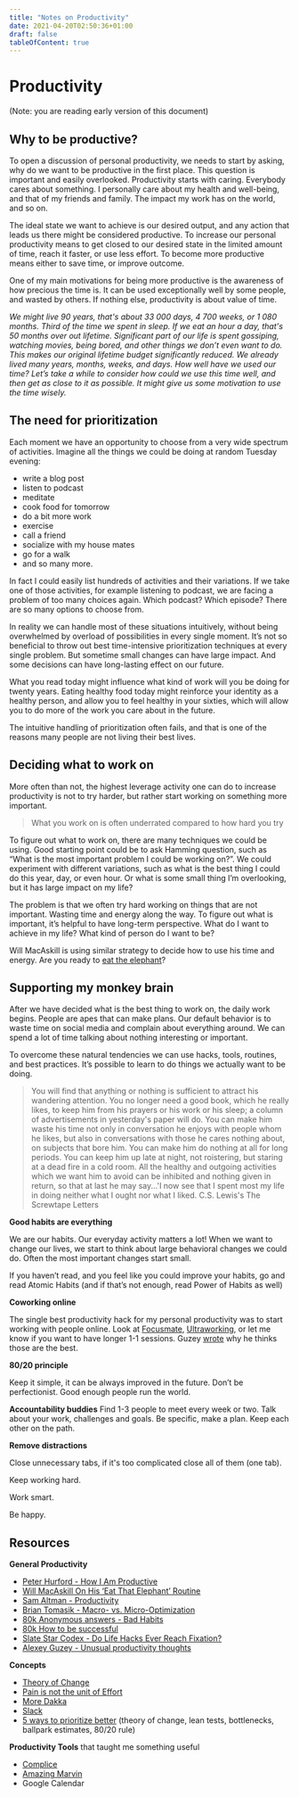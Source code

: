 ```yaml
---
title: "Notes on Productivity"
date: 2021-04-20T02:50:36+01:00
draft: false
tableOfContent: true
---
```

# Productivity
(Note: you are reading early version of this document)
## Why to be productive?
To open a discussion of personal productivity, we needs to start by asking, why do we want to be productive in the first place. This question is important and easily overlooked. Productivity starts with caring. Everybody cares about something. I personally care about my health and well-being, and that of my friends and family. The impact my work has on the world, and so on.

The ideal state we want to achieve is our desired output, and any action that leads us there might be considered productive. To increase our personal productivity means to get closed to our desired state in the limited amount of time, reach it faster, or use less effort. To become more productive means either to save time, or improve outcome. 

One of my main motivations for being more productive is the awareness of how precious the time is. It can be used exceptionally well by some people, and wasted by others. If nothing else, productivity is about value of time.
 
*We might live 90 years, that's about 33 000 days, 4 700 weeks, or 1 080 months. Third of the time we spent in sleep. If we eat an hour a day, that's 50 months over out lifetime. Significant part of our life is spent gossiping, watching movies, being bored, and other things we don’t even want to do. This makes our original lifetime budget significantly reduced. We already lived many years, months, weeks, and days. How well have we used our time? Let’s take a while to consider how could we use this time well, and then get as close to it as possible. It might give us some motivation to use the time wisely.* 

## The need for prioritization
Each moment we have an opportunity to choose from a very wide spectrum of activities. Imagine all the things we could be doing at random Tuesday evening: 

- write a blog post
- listen to podcast
- meditate
- cook food for tomorrow
- do a bit more work
- exercise
- call a friend
- socialize with my house mates
- go for a walk
- and so many more. 

In fact I could easily list hundreds of activities and their variations. If we take one of those activities, for example listening to podcast, we are facing a problem of too many choices again. Which podcast? Which episode? There are so many options to choose from. 

In reality we can handle most of these situations intuitively, without being overwhelmed by overload of possibilities in every single moment. It’s not so beneficial to throw out best time-intensive prioritization techniques at every single problem. But sometime small changes can have large impact. And some decisions can have long-lasting effect on our future. 

What you read today might influence what kind of work will you be doing for twenty years. Eating healthy food today might reinforce your identity as a healthy person, and allow you to feel healthy in your sixties, which will allow you to do more of the work you care about in the future.

The intuitive handling of prioritization often fails, and that is one of the reasons many people are not living their best lives. 

## Deciding what to work on
More often than not, the highest leverage activity one can do to increase productivity is not to try harder, but rather start working on something more important.


> What you work on is often underrated compared to how hard you try

To figure out what to work on, there are many techniques we could be using. Good starting point could be to ask Hamming question, such as “What is the most important problem I could be working on?”. We could experiment with different variations, such as what is the best thing I could do this year, day, or even hour. Or what is some small thing I’m overlooking, but it has large impact on my life?

The problem is that we often try hard working on things that are not important. Wasting time and energy along the way. To figure out what is important, it’s helpful to have long-term perspective. What do I want to achieve in my life? What kind of person do I want to be?  

Will MacAskill is using similar strategy to decide how to use his time and energy. Are you ready to [eat the elephant](https://effectivealtruismcoaching.com/blog/2019/10/3/will-macaskill-on-his-eat-that-elephant-routine-learning-from-successful-people-and-the-diminishing-marginal-returns-of-time-spent-working)?

## Supporting my monkey brain

After we have decided what is the best thing to work on, the daily work begins. People are apes that can make plans. Our default behavior is to waste time on social media and complain about everything around. We can spend a lot of time talking about nothing interesting or important.

To overcome these natural tendencies we can use hacks, tools, routines, and best practices. It’s possible to learn to do things we actually want to be doing. 


> You will find that anything or nothing is sufficient to attract his wandering attention. You no longer need a good book, which he really likes, to keep him from his prayers or his work or his sleep; a column of advertisements in yesterday's paper will do. You can make him waste his time not only in conversation he enjoys with people whom he likes, but also in conversations with those he cares nothing about, on subjects that bore him. You can make him do nothing at all for long periods. You can keep him up late at night, not roistering, but staring at a dead fire in a cold room. All the healthy and outgoing activities which we want him to avoid can be inhibited and nothing given in return, so that at last he may say...'I now see that I spent most my life in doing neither what I ought nor what I liked.
> C.S. Lewis's The Screwtape Letters

**Good habits are everything**

We are our habits. Our everyday activity matters a lot! When we want to change our lives, we start to think about large behavioral changes we could do. Often the most important changes start small. 

If you haven’t read, and you feel like you could improve your habits, go and read Atomic Habits (and if that’s not enough, read Power of Habits as well)

**Coworking online**

The single best productivity hack for my personal productivity was to start working with people online. Look at [Focusmate](https://www.focusmate.com/dashboard), [Ultraworking](https://www.ultraworking.com/), or let me know if you want to have longer 1-1 sessions. Guzey [wrote](https://forum.guzey.com/t/i-no-longer-believe-that-its-possible-to-achieve-extremely-high-productivity-sustained-over-long-periods-of-time-working-on-difficult-projects-alone/329) why he thinks those are the best.

**80/20 principle**

Keep it simple, it can be always improved in the future. Don’t be perfectionist. Good enough people run the world.

**Accountability buddies**
Find 1-3 people to meet every week or two. Talk about your work, challenges and goals. Be specific, make a plan. Keep each other on the path. 

**Remove distractions**

Close unnecessary tabs, if it's too complicated close all of them (one tab). 

Keep working hard.

Work smart. 

Be happy.

## Resources

**General Productivity**
- [Peter Hurford - How I Am Productive](https://www.lesswrong.com/posts/JTHe5oGvdj6T73o4o/how-i-am-productive)
- [Will MacAskill On His ‘Eat That Elephant’ Routine](https://effectivealtruismcoaching.com/blog/2019/10/3/will-macaskill-on-his-eat-that-elephant-routine-learning-from-successful-people-and-the-diminishing-marginal-returns-of-time-spent-working)
- [Sam Altman - Productivity](https://blog.samaltman.com/productivity)
- [Brian Tomasik - Macro- vs. Micro-Optimization](https://reducing-suffering.org/macro-vs-micro-optimization)
- [80k Anonymous answers - Bad Habits](https://80000hours.org/2019/12/anonymous-answers-bad-habits/)
- [80k How to be successful](https://80000hours.org/career-guide/how-to-be-successful/)
- [Slate Star Codex - Do Life Hacks Ever Reach Fixation?](https://slatestarcodex.com/2014/03/03/do-life-hacks-ever-reach-fixation/)
- [Alexey Guzey - Unusual productivity thoughts](https://guzey.com/productivity/)

**Concepts**
- [Theory of Change](http://www.aaronsw.com/weblog/theoryofchange)
- [Pain is not the unit of Effort](https://www.lesswrong.com/posts/bx3gkHJehRCYZAF3r/pain-is-not-the-unit-of-effort)
- [More Dakka](https://thezvi.wordpress.com/2017/12/02/more-dakka/)
- [Slack](https://www.lesswrong.com/posts/yLLkWMDbC9ZNKbjDG/slack)
- [5 ways to prioritize better](https://www.lesswrong.com/posts/RaxaXBNmStYe289gC/five-ways-to-prioritize-better) (theory of change, lean tests, bottlenecks, ballpark estimates, 80/20 rule)

**Productivity Tools**
that taught me something useful
- [Complice](http://complice.co)
- [Amazing Marvin](http://amazingmarvin.com)
- Google Calendar
